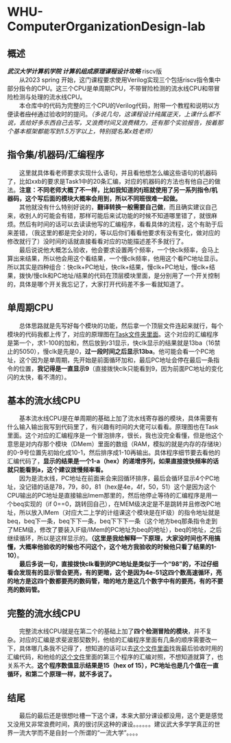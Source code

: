 # WHU-ComputerOrganizationDesign-lab
## 概述
***武汉大学计算机学院 计算机组成原理课程设计攻略*** riscv版<br>
&emsp;&emsp;从2023 spring 开始，这门课程要求使用Verilog实现三个包括riscv指令集中部分指令的CPU。这三个CPU是单周期CPU，不带冒险检测的流水线CPU和带冒险检测与处理的流水线CPU。<br>
&emsp;&emsp;本仓库中的代码为完整的三个CPU的Verilog代码，附带一个教程和说明以方便读者~~应付~~通过验收时的提问。*（多说几句，这课程设计纯属逆天，上课什么都不说，丢给好多东西自己去写，又浪费时间又浪费精力，还有那个实验报告，按着那个基本框架都能写到1.5万字以上，特别提名某x姓老师）*<br>
## 指令集/机器码/汇编程序
&emsp;&emsp;这里就具体看老师要求实现什么语句，并且看他想怎么编这些语句的机器码了，比如xxb的要求是Task1中的20条汇编，对应的机器码的方法也有他自己的做法。**注意：不同老师大概了不一样，比如我知道的fj班就使用了另一系列指令/机器码，这个写后面的模块大概率会用到，所以不同班很难一起做。**<br>
&emsp;&emsp;其他就没有什么特别好说的，**翻译转换一般需要自己做**，而且确实建议自己来，收别人的可能会有错，那样可能后来试功能的时候不知道哪里错了，就很麻烦。然后有时间的话可以去读读他写的汇编程序，看看具体的流程，这个有助于后来差错，（我这里的都是完全对的，等以后你们看看他要求有没有变化，做对应的修改就行了）没时间的话就直接看看对应的功能描述差不多就行了。<br>
&emsp;&emsp;最后说说他大概怎么验收，他会要求设置两个频率，一个快clk频率，会马上算出来结果，所以他会用这个看结果，一个慢clk频率，他用这个看PC地址显示。所以其实是四种组合：快clk+PC地址，快clk+结果，慢clk+PC地址，慢clk+结果，拨快/慢clk和PC地址/结果的代码在顶层模块里面，是分别用了一个开关控制的，具体是哪个开关我忘记了，大家打开代码差不多一看就知道了。<br>
## 单周期CPU
&emsp;&emsp;总体思路就是先写好每个模块的功能，然后拿一个顶层文件连起来就行，每个模块的代码我都上传了，对应的原理图在[Task文件夹里面](https://github.com/bryceyin13/WHU-ComputerOrganizationDesign-lab/blob/main/Task/Task2%20SingleCycleCPU.pdf)。这个对应的汇编程序是第一个，求1-100的加和，然后放到r31显示，快clk显示的结果就是13ba（16禁止的5050），慢clk是先是0，**过一段时间之后显示13ba**。他可能会看一个PC地址，这个因为是单周期，先开始是前面循环加和，最后PC地址会停在最后一条指令的位置，**我记得是一直显示9**（直接拨快clk只能看到9，因为前面PC地址的变化闪的太快，看不清的）。
## 基本的流水线CPU
&emsp;&emsp;基本流水线CPU是在单周期的基础上加了流水线寄存器的模块，具体需要有什么输入输出我写到代码里了，有兴趣有时间的大佬可以看看。原理图也在Task里面。这个对应的汇编程序是一个冒泡排序，很长，我也没完全看懂，但是他这个意思是对内存那个模块（DMem）里面的数组（RAM，模拟的就是内存的存储块）的0-9号位置先初始化成10-1，然后排序成1-10再输出。具体程序细节要去看他的汇编代码了，**显示的结果是一个1-a（hex）的递增序列，如果直接拨快频率的话就只能看到a，这个建议拨慢频率看。**<br>
&emsp;&emsp;因为是流水线，PC地址在前面来会来回循环排序，最后会循环显示4个PC地址，没记错的话是78，79，80，81（hex是4e，4f，50，51）这个是因为这个CPU输出的PC地址是直接输出Imem那里的，然后他停止等待的汇编程序是用一个beq实现的（if 0==0，跳转回自己），在MEM级决定是不是跳转并且修改PC地址，所以放入IMem（对应大二上学的计组课这个模块是在IF级）的指令地址就是beq，beq下一条，beq下下一条，beq下下下一条（这个地方beq那条指令走到了MEM级，修改了要装入IF级/IMem的PC地址为beq的地址），beq的地址，之后继续循环，所以是这样显示的。**（这里是我给解释一下原理，大家没时间也不用搞懂，大概率他验收的时候也不问这个，这个地方我验收的时候他只看了结果的1-10）**。<br>
&emsp;&emsp;**最后多说一句，直接拨快clk看到的PC地址是类似于一个“98”的，不过仔细看会发现有的显示管会更亮，有的更暗，这个是因为4e-51这四个数高速循环，亮的地方是这四个数都要亮的数码管，暗的地方是这几个数字中有的要亮，有的不要亮的数码管。**<br>
## 完整的流水线CPU
&emsp;&emsp;完整流水线CPU就是在第二个的基础上加了**四个检测冒险的模块**，并不复杂。对应的汇编是求斐波那契数列，他给的汇编程序里面有几条的顺序需要改一下，具体哪几条我不记得了，想知道的话可以去[这个文件里面](https://github.com/bryceyin13/WHU-ComputerOrganizationDesign-lab/blob/main/Final_Pipeline/IMem.v)找我最后验收时用的汇编代码，和他给的[这个文件](https://github.com/bryceyin13/WHU-ComputerOrganizationDesign-lab/blob/main/Task/Task1%20%E6%8C%87%E4%BB%A4%E7%B3%BB%E7%BB%9F%E4%B8%8E%E9%AA%8C%E8%AF%81%E7%A8%8B%E5%BA%8F%E8%AF%BE%E5%A0%82%E7%94%A8.pdf)里面的第三个程序的汇编对照，不想知道就算了，也关系不大。**这个程序数值显示结果是15（hex of 15），PC地址也是几个值在一直循环，和第二个原理一样，就不多说了。**
## 结尾
&emsp;&emsp;最后的最后还是很想吐槽一下这个课，本来大部分课设都没用，这个更是感觉又没用又非常浪费时间，真的很讨厌这种的课设。。。。。。建议武大多学学真正的世界一流大学而不是自封一个所谓的“一流大学”。。。。

